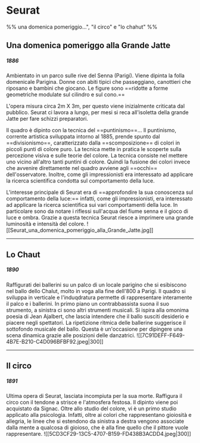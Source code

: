 # Seurat
%% una domenica pomeriggio...", "il circo" e "lo chahut" %%
## Una domenica pomeriggo alla Grande Jatte
##### 1886
Ambientato in un parco sulle rive del Senna (Parigi). Viene dipinta la folla domenicale Parigina. Donne con abiti tipici che passeggiano, canottieri che riposano e bambini che giocano. Le figure sono ==ridotte a forme geometriche modulate sul cilindro e sul cono.==

L'opera misura circa 2m X 3m, per questo viene inizialmente criticata dal pubblico. Seurat ci lavora a lungo, per mesi si reca all'isoletta della grande Jatte per fare schizzi preparatori. 

Il quadro è dipinto con la tecnica del ==puntinismo==...
Il puntinismo, corrente artistica sviluppata intorno al 1885, prende spunto dal ==divisionismo==, caratterizzato dalla ==scomposizione== di colori in piccoli punti di colore puro. La tecnica mette in pratica le scoperte sulla percezione visiva e sulle teorie del colore. La tecnica consiste nel mettere uno vicino all'altro tanti puntini di colore. Quindi la fusione dei colori invece che avvenire direttamente nel quadro avviene agli ==occhi== dell'osservatore. 
Inoltre, come gli impressionisti era interessato ad applicare la ricerca scientifica condotta sul comportamento della luce. 

L'interesse principale di Seurat era di ==approfondire la sua conoscenza sul comportamento della luce:== infatti, come gli impressionisti, era interessato ad applicare la ricerca scientifica sui vari comportamenti della luce. In particolare sono da notare i riflessi sull'acqua del fiume senna e il gioco di luce e ombra. Grazie a questa tecnica Seurat riesce a imprimere una grande luminosità e intensità del colore. 
![[Seurat_una_domenica_pomeriggio_alla_Grande_Jatte.jpg]]
___
## Lo Chaut 
##### 1890
Raffigurati dei ballerini su un palco di un locale parigino che si esibiscono nel ballo dello Chalut, molto in voga alla fine dell'800 a Parigi. Il quadro si sviluppa in verticale e l'induqdratura permette di rappresentare interamente il palco e i ballerini. In primo piano un contrabbassista suona il suo strumento, a sinistra ci sono altri strumenti musicali. Si ispira alla omonima poesia di Jean Ajalbert, che lascia intendere che il ballo susciti desiderio e piacere negli spettatori. 
La ripetizione ritmica delle ballerine suggerisce il sottofondo musicale del ballo.
Questa è un'occasione per dipingere una scena dinamica grazie alle posizioni delle danzatrici. 
![[7C91DEFF-F649-4B7E-B210-C4D096BFBF92.jpeg|300]]
___
## Il circo
##### 1891
Ultima opera di Seurat, lasciata incompiuta per la sua morte. Raffigura il circo con il tendone a strisce e l'atmosfera festosa. Il dipinto viene poi acquistato da Signac. 
Oltre allo studio del colore, vi è un primo studio applicato alla psicologia. Infatti, oltre ai colori che rappresentano gioiosità e allegria, le linee che si estendono da sinistra a destra vengono associate dalla mente a qualcosa di gioioso, che è alla fine quello che il pittore vuole rappresentare. 
![[5CD3CF29-13C5-4707-B159-FD438B3ACDD4.jpeg|300]]






























